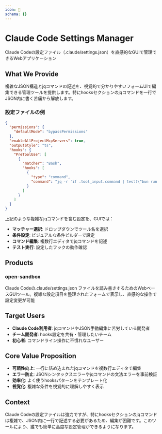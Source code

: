 ```yaml
---
icon: 📃
schema: {}
---
```


# Claude Code Settings Manager

Claude Codeの設定ファイル（.claude/settings.json）を直感的なGUIで管理できるWebアプリケーション

## What We Provide

複雑なJSON構造とjqコマンドの記述を、視覚的で分かりやすいフォームUIで編集できる管理ツールを提供します。特にhooksセクションのjqコマンドを一行でJSON内に書く苦痛から解放します。

### 設定ファイルの例
```json
{
  "permissions": {
    "defaultMode": "bypassPermissions"
  },
  "enableAllProjectMcpServers": true,
  "outputStyle": "ts",
  "hooks": {
    "PreToolUse": [
      {
        "matcher": "Bash",
        "hooks": [
          {
            "type": "command",
            "command": "jq -r 'if .tool_input.command | test(\"bun run dev\") then {\"decision\": \"block\", \"reason\": \"not allowed\"} else empty end'"
          }
        ]
      }
    ]
  }
}
```

上記のような複雑なjqコマンドを含む設定を、GUIでは：
- **マッチャー選択**: ドロップダウンでツール名を選択
- **条件設定**: ビジュアルな条件ビルダーで設定
- **コマンド編集**: 複数行エディタでjqコマンドを記述
- **テスト実行**: 設定したフックの動作確認

## Products

### open-sandbox
Claude Codeの.claude/settings.json ファイルを読み書きするためのWebベースGUIツール。複雑な設定項目を整理されたフォームで表示し、直感的な操作で設定変更が可能

## Target Users

- **Claude Code利用者**: jqコマンドやJSON手動編集に苦労している開発者
- **チーム開発者**: hooks設定を共有・管理したいチーム
- **初心者**: コマンドライン操作に不慣れなユーザー

## Core Value Proposition

- **可読性向上**: 一行に詰め込まれたjqコマンドを複数行エディタで編集
- **エラー防止**: JSONシンタックスエラーやjqコマンドの文法エラーを事前検証
- **効率化**: よく使うhooksパターンをテンプレート化
- **視覚化**: 複雑な条件を視覚的に理解しやすく表示

## Context

Claude Codeの設定ファイルは強力ですが、特にhooksセクションのjqコマンドは複雑で、JSON内に一行で記述する必要があるため、編集が困難です。このツールにより、誰でも簡単に高度な設定管理ができるようになります。
